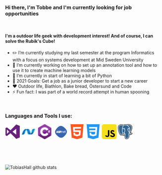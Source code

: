 ### Hi there, I'm Tobbe and I'm currently looking for job opportunities
<br />

#### I'm a outdoor life geek with development interest! And of course, I can solve the Rubik's Cube!

- ✏️  I’m currently studying my last semester at the program Informatics with a focus on systems development at Mid Sweden University
- 🔭  I’m currently working on how to set up an annotation tool and how to use it to create machine learning models
- 🌱  I’m currently in start of learning a bit of Python
- 🥅  2021 Goals: Get a job as a junior developer to start a new career
- ❤️  Outdoor life, Biathlon, Bake bread, Östersund and Code
- ⚡  Fun fact: I was part of a world record attempt in human spooning

<br />

### Languages and Tools I use:
![Visual Studio](img/visual-studio.png)
![.Net](img/dot-net.png)
![C#](img/c-sharp.png)
![ASP.NET](img/asp-net.png)
![HTML5](img/html5.png)
![CSS3](img/css3.png)
![JavaScript](img/javascript.png)
![PostgreSQL](img/postgresql.png)

<br />
<br />
<br />

![TobiasHall github stats](https://github-readme-stats.vercel.app/api?username=TobiasHall&theme=vue&show_icons=true&count_private=true&hide_border=true)

<!--
**TobiasHall/TobiasHall** is a ✨ _special_ ✨ repository because its `README.md` (this file) appears on your GitHub profile.

Here are some ideas to get you started:

- 🔭 I’m currently working on ...
- 🌱 I’m currently learning ...
- 👯 I’m looking to collaborate on ...
- 🤔 I’m looking for help with ...
- 💬 Ask me about ...
- 📫 How to reach me: ...
- 😄 Pronouns: ...
- ⚡ Fun fact: ...
-->

